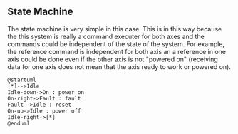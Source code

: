 ## State Machine

The state machine is very simple in this case. This is in this way because the this system is really a command executer for both axes and the commands could be independent of the state of the system. For example, the reference command is independent for both axis an a reference in one axis could be done even if the other axis is not "powered on" (receiving data for one axis does not mean that the axis ready to work or powered on). 

```plantuml
@startuml
[*]-->Idle
Idle-down->On : power on
On-right->Fault : fault
Fault-->Idle : reset
On-up->Idle : power off
Idle-right->[*]
@enduml
```
